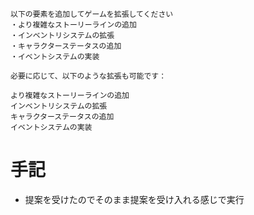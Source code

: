 ```
以下の要素を追加してゲームを拡張してください
・より複雑なストーリーラインの追加
・インベントリシステムの拡張
・キャラクターステータスの追加
・イベントシステムの実装
```

```
必要に応じて、以下のような拡張も可能です：

より複雑なストーリーラインの追加
インベントリシステムの拡張
キャラクターステータスの追加
イベントシステムの実装
```

# 手記
* 提案を受けたのでそのまま提案を受け入れる感じで実行